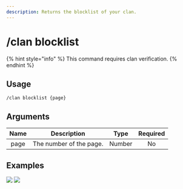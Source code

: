 ```yaml
---
description: Returns the blocklist of your clan.
---
```


# /clan blocklist

{% hint style="info" %}
This command requires clan verification.
{% endhint %}

## Usage

```
/clan blocklist {page}
```

## Arguments

| Name | Description             | Type   | Required |
| :--: | :---------------------: | :----: | :------: |
| page | The number of the page. | Number | No       |

## Examples

![](https://forkman.vercel.app/_media/examples/clan/blocklist-0.png)
![](https://forkman.vercel.app/_media/examples/clan/blocklist-1.png)